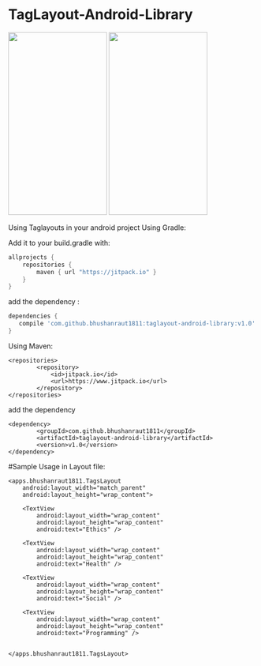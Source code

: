 # TagLayout-Android-Library
<img src="https://cloud.githubusercontent.com/assets/16479249/17837251/37556e4e-67cb-11e6-97cf-2cad6e270b5a.png" width="200" height="370" />

<img src="https://cloud.githubusercontent.com/assets/16479249/17837270/25f4f2ae-67cc-11e6-8c85-e21ec10a92c8.png" width="200" height="370" />

Using Taglayouts in your android project 
Using Gradle:

Add it to your build.gradle with:
```gradle
allprojects {
    repositories {
        maven { url "https://jitpack.io" }
    }
}
```
add the dependency :

```gradle
dependencies {
   compile 'com.github.bhushanraut1811:taglayout-android-library:v1.0'
}
```

Using Maven:
```
<repositories>
		<repository>
		    <id>jitpack.io</id>
		    <url>https://www.jitpack.io</url>
		</repository>
</repositories>
```	
add the dependency
```
<dependency>
	    <groupId>com.github.bhushanraut1811</groupId>
	    <artifactId>taglayout-android-library</artifactId>
	    <version>v1.0</version>
</dependency>	
```	

#Sample Usage in Layout file:
```	
<apps.bhushanraut1811.TagsLayout
    android:layout_width="match_parent"
    android:layout_height="wrap_content">

    <TextView
        android:layout_width="wrap_content"
        android:layout_height="wrap_content"
        android:text="Ethics" />

    <TextView
        android:layout_width="wrap_content"
        android:layout_height="wrap_content"
        android:text="Health" />

    <TextView
        android:layout_width="wrap_content"
        android:layout_height="wrap_content"
        android:text="Social" />

    <TextView
        android:layout_width="wrap_content"
        android:layout_height="wrap_content"
        android:text="Programming" />
    

</apps.bhushanraut1811.TagsLayout>
```	
